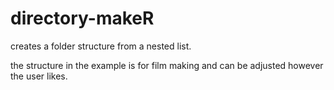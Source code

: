 # directory-makeR
creates a folder structure from a nested list.

the structure in the example is for film making and can be adjusted however the user likes. 
